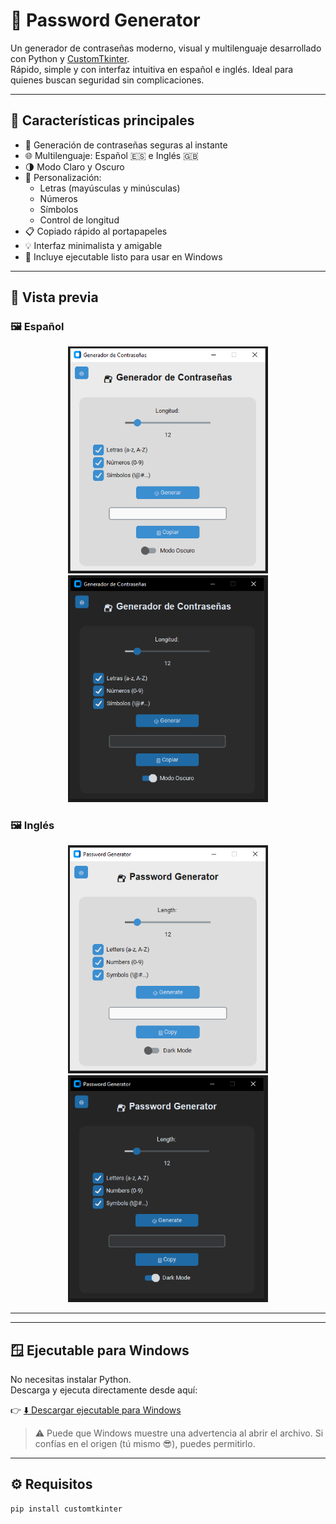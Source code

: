 # 🔐 Password Generator

Un generador de contraseñas moderno, visual y multilenguaje desarrollado con Python y [CustomTkinter](https://github.com/TomSchimansky/CustomTkinter).  
Rápido, simple y con interfaz intuitiva en español e inglés. Ideal para quienes buscan seguridad sin complicaciones.

---

## 🧩 Características principales

- 🎲 Generación de contraseñas seguras al instante
- 🌐 Multilenguaje: Español 🇪🇸 e Inglés 🇬🇧
- 🌗 Modo Claro y Oscuro
- 🧠 Personalización:
  - Letras (mayúsculas y minúsculas)
  - Números
  - Símbolos
  - Control de longitud
- 📋 Copiado rápido al portapapeles
- 💡 Interfaz minimalista y amigable
- 💾 Incluye ejecutable listo para usar en Windows

---

## 📸 Vista previa

### 🖼️ Español
<p align="center">
  <img src="PWGen/assets/PWGen_BM_ES.PNG" alt="Modo Claro - Español" width="320"/>
  <img src="PWGen/assets/PWGen_DM_ES.PNG" alt="Modo Oscuro - Español" width="320"/>
</p>

### 🖼️ Inglés
<p align="center">
  <img src="PWGen/assets/PWGen_BM_EN.PNG" alt="Light Mode - English" width="320"/>
  <img src="PWGen/assets/PWGen_DM_EN.PNG" alt="Dark Mode - English" width="320"/>
</p>

---

---

## 🪟 Ejecutable para Windows

No necesitas instalar Python.  
Descarga y ejecuta directamente desde aquí:

👉 [⬇️ Descargar ejecutable para Windows](https://github.com/Jomprate/PasswordGen/raw/main/PWGen/Generador%20de%20contraseñas%20MultiLenguaje.exe)

> ⚠️ Puede que Windows muestre una advertencia al abrir el archivo. Si confías en el origen (tú mismo 😎), puedes permitirlo.

---

## ⚙️ Requisitos

```bash
pip install customtkinter
